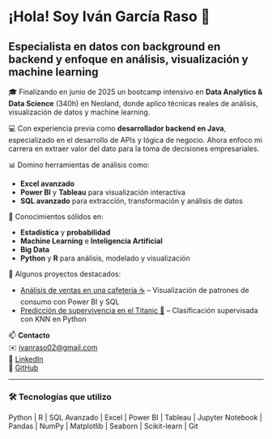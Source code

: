 # ¡Hola! Soy Iván García Raso 👋

## Especialista en datos con background en backend y enfoque en análisis, visualización y machine learning

🎓 Finalizando en junio de 2025 un bootcamp intensivo en **Data Analytics & Data Science** (340h) en Neoland, donde aplico técnicas reales de análisis, visualización de datos y machine learning.

💻 Con experiencia previa como **desarrollador backend en Java**, especializado en el desarrollo de APIs y lógica de negocio. Ahora enfoco mi carrera en extraer valor del dato para la toma de decisiones empresariales.

📊 Domino herramientas de análisis como:
- **Excel avanzado**
- **Power BI** y **Tableau** para visualización interactiva
- **SQL avanzado** para extracción, transformación y análisis de datos

🧠 Conocimientos sólidos en:
- **Estadística** y **probabilidad**
- **Machine Learning** e **Inteligencia Artificial**
- **Big Data**
- **Python** y **R** para análisis, modelado y visualización

🚀 Algunos proyectos destacados:
- [Análisis de ventas en una cafetería ☕](https://github.com/IvanMLProjects/analisis-cafeteria) – Visualización de patrones de consumo con Power BI y SQL
- [Predicción de supervivencia en el Titanic 🚢](https://github.com/IvanMLProjects/titanic-knn) – Clasificación supervisada con KNN en Python

📫 **Contacto**  
✉️ ivanraso02@gmail.com  
🔗 [LinkedIn](https://www.linkedin.com/in/ivan-garcia-raso)  
🐙 [GitHub](https://github.com/IvanMLProjects)

---

### 🛠️ Tecnologías que utilizo

Python | R | SQL Avanzado | Excel | Power BI | Tableau | Jupyter Notebook | Pandas | NumPy | Matplotlib | Seaborn | Scikit-learn | Git
